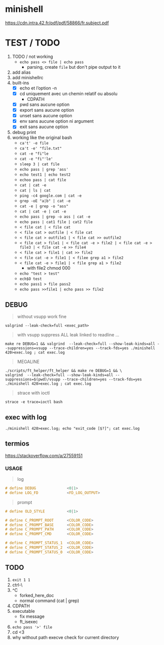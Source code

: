 # minishell
https://cdn.intra.42.fr/pdf/pdf/58866/fr.subject.pdf

# TEST / TODO

1. TODO / not working
	- `echo pass <> file | echo pass`
		- parsing, create `file` but don't pipe output to it
1. add alias
1. add minishellrc
1. built-ins
	- [x] echo et l’option -n
	- [x] cd uniquement avec un chemin relatif ou absolu
		- CDPATH
	- [x] pwd sans aucune option
	- [x] export sans aucune option
	- [x] unset sans aucune option
	- [x] env sans aucune option ni argument
	- [x] exit sans aucune option
1. debug print
1. working like the original bash
	- `ca't' -e file`
	- `ca't -e' "file.txt"`
	- `cat -e "fi"le`
	- `cat -e "fi"'le'`
	- `sleep 3 | cat file`
	- `echo pass | grep 'ass'`
	- `echo test1 | echo test2`
	- `echoo pass | cat file`
	- `cat | cat -e`
	- `cat | ls | cat`
	- `ping -c4 google.com | cat -e`
	- `grep -oE "a|b" | cat -e`
	- `cat -e | grep -o "ass"`
	- `cat | cat -e | cat -e`
	- `echo pass | grep -o ass | cat -e`
	- `echo pass | cat1 file | cat2 file`
	- `< file cat | < file cat`
	- `< file cat > outfile | < file cat`
	- `< file cat > outfile1 | < file cat >> outfile2`
	- `< file cat > file1 | < file cat -e > file2 | < file cat -e > file3 | < file cat -e >> file4`
	- `< file cat > file1 | cat >> file2`
	- `< file cat -e > file1 | < filee grep a1 > file2`
	- `< file cat -e > file1 | < file grep a1 > file2`
		- with file2 chmod 000
	- `echo "test > test"`
	- `ech$O test`
	- `echo pass1 > file pass2`
	- `echo pass >>file1 | echo pass >> file2`

## DEBUG

> without vsupp work fine

`valgrind --leak-check=full <exec_path>`

> with vsupp suppress ALL leak linked to readline ...

`make re DEBUG=1 && valgrind  --leak-check=full --show-leak-kinds=all --suppressions=vsupp --trace-children=yes --track-fds=yes ./minishell 420>exec.log ; cat exec.log`

> MEGALINE

```
./scripts/ft_helper/ft_helper && make re DEBUG=1 && \
valgrind  --leak-check=full --show-leak-kinds=all --suppressions=$(pwd)/vsupp --trace-children=yes --track-fds=yes ./minishell 420>exec.log ; cat exec.log
```

> strace with ioctl

`strace -e trace=ioctl bash`

## exec with log
`./minishell 420>exec.log; echo "exit_code [$?]"; cat exec.log`

## termios
https://stackoverflow.com/a/27559151

### USAGE

> log
```h
# define DEBUG				<0|1>
# define LOG_FD				<FD_LOG_OUTPUT>
```

> prompt
```h
# define OLD_STYLE			<0|1>

# define C_PROMPT_ROOT		<COLOR_CODE>
# define C_PROMPT_BASE		<COLOR_CODE>
# define C_PROMPT_PATH		<COLOR_CODE>
# define C_PROMPT_CMD		<COLOR_CODE>

# define C_PROMPT_STATUS_1	<COLOR_CODE>
# define C_PROMPT_STATUS_2	<COLOR_CODE>
# define C_PROMPT_STATUS_0	<COLOR_CODE>
```

## TODO

1. `exit 1 1`
1. ctrl-\
1. ^C
	- forked_here_doc
	- normal command (cat | grep)
1. CDPATH
1. executable
	- fix message
	- ft_isexec
1. `echo pass '>' file`
1. cd <3
1. why without path execve check for current directory
